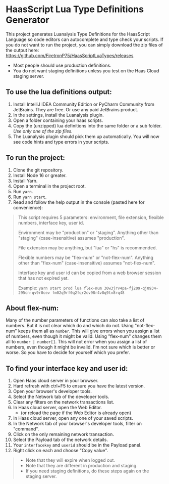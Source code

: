 # HaasScript Lua Type Definitions Generator
This project generates Luanalysis Type Definitions for the HaasScript Language so code editors can autocomplete and type check your
scripts. If you do not want to run the project, you can simply download the zip files of the output here:
https://github.com/FiretronP75/HaasScriptLuaTypes/releases
* Most people should use production definitions.
* You do not want staging definitions unless you test on the Haas Cloud staging server.

## To use the lua definitions output:
1. Install IntelliJ IDEA Community Edition or PyCharm Community from JetBrains. They are free. Or use any paid JetBrains product.
2. In the settings, install the Luanalysis plugin.
3. Open a folder containing your haas scripts.
4. Copy the (unzipped) lua definitions into the same folder or a sub folder. *Use only one of the zip files.*
5. The Luanalysis plugin should pick them up automatically. You will now see code hints and type errors in your scripts.

## To run the project:
1. Clone the git repository.
2. Install Node 16 or greater.
3. Install Yarn.
4. Open a terminal in the project root.
5. Run `yarn`.
6. Run `yarn start`.
7. Read and follow the help output in the console (pasted here for convenience):
  > This script requires 5 parameters: environment, file extension, flexible numbers, interface key, user id.
  >
  > Environment may be "production" or "staging". Anything other than "staging" (case-insensitive) assumes "production".
  >
  > File extension may be anything, but "lua" or "hs" is recommended.
  >
  > Flexible numbers may be "flex-num" or "not-flex-num". Anything other than "flex-num" (case-insensitive) assumes "not-flex-num".
  >
  > Interface key and user id can be copied from a web browser session that has not expired yet.
  >
  > Example: `yarn start prod lua flex-num 30w3jrv4pa-fj209-qj0934-295cn-qv9r0cev fm02q9rf0q2fqr2cv98r4v8q9tv8rq48`

## About flex-num:
Many of the number parameters of functions can also take a list of numbers.
But it is not clear which do and which do not.
Using "not-flex-num" keeps them all as `number`.
This will give errors when you assign a list of numbers, even though it might be valid.
Using "flex-num" changes them all to `number | number[]`.
This will not error when you assign a list of numbers, even though it might be invalid.
I'm not sure which is better or worse. So you have to decide for yourself which you prefer.

## To find your interface key and user id:
1. Open Haas cloud server in your browser.
2. Hard refresh with ctrl+F5 to ensure you have the latest version.
3. Open your browser's developer tools.
4. Select the Network tab of the developer tools.
5. Clear any filters on the network transactions list.
6. In Haas cloud server, open the Web Editor.
   * (or reload the page if the Web Editor is already open)
7. In Haas cloud server, open any one of your saved scripts.
8. In the Network tab of your browser's developer tools, filter on "command".
9. Click on the only remaining network transaction.
10. Select the Payload tab of the network details.
11. Your `interfacekey` and `userid` should be in the Payload panel.
12. Right click on each and choose "Copy value".
  > * Note that they will expire when logged out.
  > * Note that they are different in production and staging.
  > * If you need staging definitions, do these steps again on the staging server.
